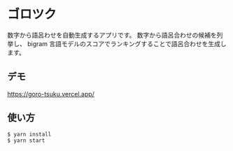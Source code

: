 # ゴロツク

数字から語呂わせを自動生成するアプリです。
数字から語呂合わせの候補を列挙し、 bigram 言語モデルのスコアでランキングすることで語呂合わせを生成します。

## デモ

https://goro-tsuku.vercel.app/

## 使い方

```
$ yarn install
$ yarn start
```
